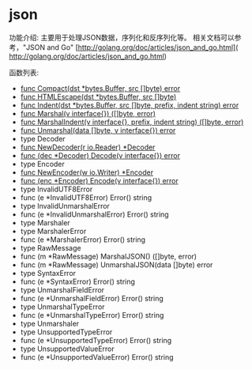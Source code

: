 # json
功能介绍:
主要用于处理JSON数据，序列化和反序列化等。
相关文档可以参考，"JSON and Go"  [http://golang.org/doc/articles/json_and_go.html]( http://golang.org/doc/articles/json_and_go.html)

函数列表:

- [func Compact(dst *bytes.Buffer, src []byte) error](Compact.md)
- [func HTMLEscape(dst *bytes.Buffer, src []byte)](HTMLEscape.md)
- [func Indent(dst *bytes.Buffer, src []byte, prefix, indent string) error](Indent.md)
- [func Marshal(v interface{}) ([]byte, error)](Marshal.md)
- [func MarshalIndent(v interface{}, prefix, indent string) ([]byte, error)](MarshalIndent.md)
- [func Unmarshal(data []byte, v interface{}) error](Unmarshal.md)
- type Decoder
 - [func NewDecoder(r io.Reader) *Decoder](NewDecoder.md)
 - [func (dec *Decoder) Decode(v interface{}) error](Decode.md)
- type Encoder
 - [func NewEncoder(w io.Writer) *Encoder](NewEncoder.md)
 - [func (enc *Encoder) Encode(v interface{}) error](Encoder.md)
- type InvalidUTF8Error
 - func (e *InvalidUTF8Error) Error() string
- type InvalidUnmarshalError
 - func (e *InvalidUnmarshalError) Error() string
- type Marshaler
- type MarshalerError
 - func (e *MarshalerError) Error() string
- type RawMessage
 - func (m *RawMessage) MarshalJSON() ([]byte, error)
 - func (m *RawMessage) UnmarshalJSON(data []byte) error
- type SyntaxError
 - func (e *SyntaxError) Error() string
- type UnmarshalFieldError
 - func (e *UnmarshalFieldError) Error() string
- type UnmarshalTypeError
 - func (e *UnmarshalTypeError) Error() string
- type Unmarshaler
- type UnsupportedTypeError
 - func (e *UnsupportedTypeError) Error() string
- type UnsupportedValueError
 - func (e *UnsupportedValueError) Error() string